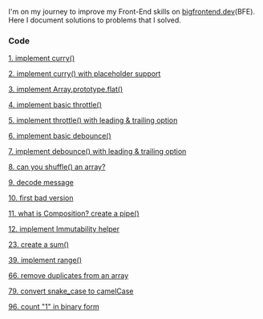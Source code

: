 I'm on my journey to improve my Front-End skills on [bigfrontend.dev](https://bigfrontend.dev)(BFE).<br>
Here I document solutions to problems that I solved.

### Code

[1. implement curry()](/Code/1.implement-curry.md)

[2. implement curry() with placeholder support](/Code/2.implement-curry-with-placeholder-support.md)

[3. implement Array.prototype.flat()](/Code/3.implement-Array.prototype.flat.md)

[4. implement basic throttle()](/Code/4.implement-basic-throttle.md)

[5. implement throttle() with leading & trailing option](/Code/5.implement-throttle-with-leading-and-trailing-option.md)

[6. implement basic debounce()](/Code/6.implement-basic-debounce.md)

[7. implement debounce() with leading & trailing option](/Code/7.implement-debounce-with-leading-and-trailing-option.md)

[8. can you shuffle() an array?](/Code/8.can-you-shuffle-an-array.md)

[9. decode message](/Code/9.decode-message.md)

[10. first bad version](/Code/10.first-bad-version.md)

[11. what is Composition? create a pipe()](/Code/11.what-is-Composition-create-a-pipe.md)

[12. implement Immutability helper](/Code/12.implement-Immutability-helper.md)

[23. create a sum()](/Code/23.create-a-sum.md)

[39. implement range()](/Code/39.implement-range.md)

[66. remove duplicates from an array](/Code/66.remove-duplicates-from-an-array.md)

[79. convert snake_case to camelCase](/Code/79.convert-snake_case-to-camelCase.md)

[96. count "1" in binary form](/Code/96.count-1-in-binary-form.md)
